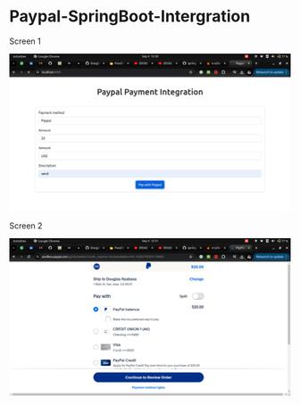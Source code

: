 # Paypal-SpringBoot-Intergration



Screen 1

![Image alt](https://github.com/DouglaNyabasa/Paypal-SpringBoot-Intergration/blob/Main/Screenshot%20from%202024-09-04%2012-50-55.png?raw=true?raw=true)


Screen 2

![Image alt](https://github.com/DouglaNyabasa/Paypal-SpringBoot-Intergration/blob/Main/Screenshot%20from%202024-09-04%2012-51-57.png?raw=true?raw=true)


